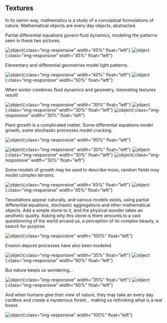 ## Textures

In its ownm way, mathematics is a study of a conceptual formulations of nature. Mathematical objects are every day objects, abstracted.

Partial differential equations govern fluid dynamics, modeling the patterns seen in these two pictures.

![object]({{site.baseurl}}/photography/textures/IMG_6248.JPG){:class="img-responsive" width="45%" float="left"} 
![object]({{site.baseurl}}/photography/textures/IMG_6706.JPG){:class="img-responsive" width="45%" float="left"}

Elementary and differential geometries model light patterns.

![object]({{site.baseurl}}/photography/textures/IMG_6447.JPG){:class="img-responsive" width="40%" float="left"}
![object]({{site.baseurl}}/photography/textures/IMG_6445.JPG){:class="img-responsive" width="50%" float="left"}

When winter combines fluid dynamics and geometry, interesting textures result!

![object]({{site.baseurl}}/photography/textures/IMG_4519.JPG){:class="img-responsive" width="30%" float="left"}
![object]({{site.baseurl}}/photography/textures/IMG_4518.JPG){:class="img-responsive" width="30%" float="left"}
![object]({{site.baseurl}}/photography/textures/IMG_1139.JPG){:class="img-responsive" width="30%" float="left"}

Plant growth is a complicated matter. Some differential equations model growth, some stochastic processes model cracking.

![object]({{site.baseurl}}/photography/textures/IMG_4490.JPG){:class="img-responsive" width="90%" float="left"}

![object]({{site.baseurl}}/photography/textures/IMG_4493.JPG){:class="img-responsive" width="30%" float="left"}
![object]({{site.baseurl}}/photography/textures/IMG_4494.JPG){:class="img-responsive" width="30%" float="left"}
![object]({{site.baseurl}}/photography/textures/IMG_4543.JPG){:class="img-responsive" width="30%" float="left"}

Some models of growth may be used to describe moss, random fields may model complex terrains.

![object]({{site.baseurl}}/photography/textures/IMG_4533.JPG){:class="img-responsive" width="45%" float="left"}
![object]({{site.baseurl}}/photography/textures/IMG_4403.JPG){:class="img-responsive" width="45%" float="left"}

Tesselations appear naturally, and various models exists, using partial differential equations, stochastic aggregations and other mathematical objects. Add a simple stone to it, and the physical wonder takes an aesthetic quality. Asking why this stone is there amounts to a vast questionning of the world around us, a perception of its complex beauty, a search for purpose.

![object]({{site.baseurl}}/photography/textures/IMG_4310.JPG){:class="img-responsive" width="100%" float="left"}

Erosion deposit processes have also been modeled.

![object]({{site.baseurl}}/photography/textures/IMG_6252.JPG){:class="img-responsive" width="35%" float="left"}
![object]({{site.baseurl}}/photography/textures/IMG_4321.JPG){:class="img-responsive" width="60%" float="left"}

But nature keeps us wondering...

![object]({{site.baseurl}}/photography/textures/IMG_4662.JPG){:class="img-responsive" width="35%" float="left"}
![object]({{site.baseurl}}/photography/textures/IMG_4673.JPG){:class="img-responsive" width="60%" float="left"}

And when humans give their view of nature, they may take an every day cardbox and create a mysterious forest... making us rethinking what is a real forest.

![object]({{site.baseurl}}/photography/textures/IMG_5740.JPG){:class="img-responsive" width="100%" float="left"}
